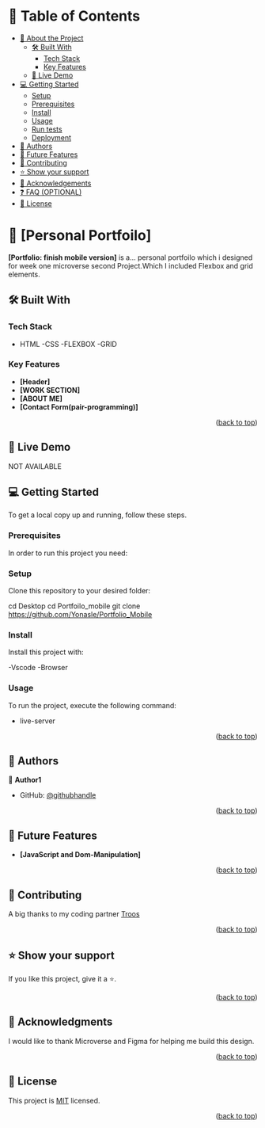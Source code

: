 # 📗 Table of Contents

- [📖 About the Project](#about-project)
  - [🛠 Built With](#built-with)
    - [Tech Stack](#tech-stack)
    - [Key Features](#key-features)
  - [🚀 Live Demo](#live-demo)
- [💻 Getting Started](#getting-started)
  - [Setup](#setup)
  - [Prerequisites](#prerequisites)
  - [Install](#install)
  - [Usage](#usage)
  - [Run tests](#run-tests)
  - [Deployment](#triangular_flag_on_post-deployment)
- [👥 Authors](#authors)
- [🔭 Future Features](#future-features)
- [🤝 Contributing](#contributing)
- [⭐️ Show your support](#support)
- [🙏 Acknowledgements](#acknowledgements)
- [❓ FAQ (OPTIONAL)](#faq)
- [📝 License](#license)

# 📖 [Personal Portfoilo] <a name="about-project"></a>

**[Portfolio: finish mobile version]** is a... personal portfoilo which i designed for week one microverse second Project.Which I included Flexbox and grid elements.

## 🛠 Built With <a name="built-with"></a>

### Tech Stack <a name="tech-stack"></a>

- HTML
  -CSS
  -FLEXBOX
  -GRID

### Key Features <a name="key-features"></a>

- **[Header]**
- **[WORK SECTION]**
- **[ABOUT ME]**
- **[Contact Form(pair-programming)]**

<p align="right">(<a href="#readme-top">back to top</a>)</p>

## 🚀 Live Demo <a name="live-demo"></a>

NOT AVAILABLE

## 💻 Getting Started <a name="getting-started"></a>

To get a local copy up and running, follow these steps.

### Prerequisites

In order to run this project you need:

### Setup

Clone this repository to your desired folder:

cd Desktop
cd Portfoilo_mobile
git clone https://github.com/Yonasle/Portfolio_Mobile

### Install

Install this project with:

-Vscode
-Browser

### Usage

To run the project, execute the following command:

- live-server

<p align="right">(<a href="#readme-top">back to top</a>)</p>

## 👥 Authors <a name="authors"></a>

👤 **Author1**

- GitHub: [@githubhandle](https://github.com/Yonasle/)

<p align="right">(<a href="#readme-top">back to top</a>)</p>

## 🔭 Future Features <a name="future-features"></a>

- **[JavaScript and Dom-Manipulation]**


<p align="right">(<a href="#readme-top">back to top</a>)</p>

## 🤝 Contributing <a name="contributing"></a>

A big thanks to my coding partner [Troos](https://github.com/Kgomotso196/)

<p align="right">(<a href="#readme-top">back to top</a>)</p>

## ⭐️ Show your support <a name="support"></a>

If you like this project, give it a ⭐.

<p align="right">(<a href="#readme-top">back to top</a>)</p>

## 🙏 Acknowledgments <a name="acknowledgements"></a>

I would like to thank Microverse and Figma for helping me build this design.

<p align="right">(<a href="#readme-top">back to top</a>)</p>

## 📝 License <a name="license"></a>

This project is [MIT](./MIT.md) licensed.

<p align="right">(<a href="#readme-top">back to top</a>)</p>
